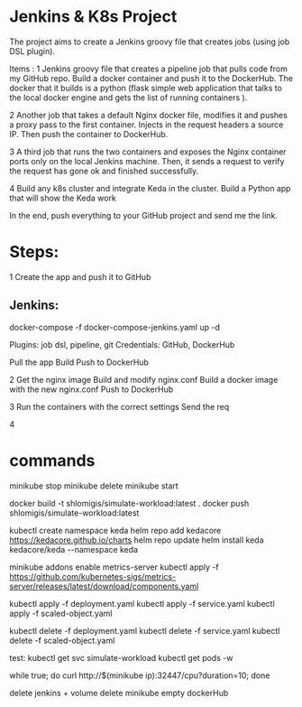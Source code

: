 # Jenkins & K8s Project
The project aims to create a Jenkins groovy file that creates jobs (using job DSL plugin). 

Items : 
1
Jenkins groovy file that creates a pipeline job that pulls code from my GitHub repo.
Build a docker container and push it to the DockerHub. 
The docker that it builds is a python (flask simple web application that talks to the local docker engine and gets the list of running containers ).

2
Another job that takes a default Nginx docker file, modifies it and pushes a proxy pass to the first container.
Injects in the request headers a source IP.
Then push the container to DockerHub.

3
A third job that runs the two containers and exposes the Nginx container ports only on the local Jenkins machine.
Then, it sends a request to verify the request has gone ok and finished successfully.

4
Build any k8s cluster and integrate Keda in the cluster.
Build a Python app that will show the Keda work
 
In the end, push everything to your GitHub project and send me the link.


# Steps:
1
Create the app and push it to GitHub

## Jenkins:
docker-compose -f docker-compose-jenkins.yaml up -d

Plugins: job dsl, pipeline, git
Credentials: GitHub, DockerHub

Pull the app
Build
Push to DockerHub

2
Get the nginx image
Build and modify nginx.conf
Build a docker image with the new nginx.conf
Push to DockerHub

3
Run the containers with the correct settings
Send the req

4
# commands
minikube stop
minikube delete
minikube start

docker build -t shlomigis/simulate-workload:latest .
docker push shlomigis/simulate-workload:latest

kubectl create namespace keda
helm repo add kedacore https://kedacore.github.io/charts
helm repo update
helm install keda kedacore/keda --namespace keda

minikube addons enable metrics-server
kubectl apply -f https://github.com/kubernetes-sigs/metrics-server/releases/latest/download/components.yaml

kubectl apply -f deployment.yaml
kubectl apply -f service.yaml
kubectl apply -f scaled-object.yaml

kubectl delete -f deployment.yaml
kubectl delete -f service.yaml
kubectl delete -f scaled-object.yaml

test:
kubectl get svc simulate-workload
kubectl get pods -w

while true; do curl http://$(minikube ip):32447/cpu?duration=10; done

delete jenkins + volume
delete minikube
empty dockerHub
